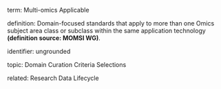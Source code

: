 term: Multi-omics Applicable

definition: Domain-focused standards that apply to more than one Omics subject area class or subclass within the same application technology **(definition source: MOMSI WG)**.

identifier: ungrounded

topic: Domain Curation Criteria Selections

related: Research Data Lifecycle